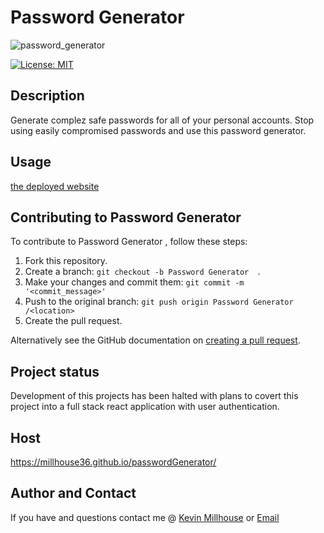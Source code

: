 # Password Generator
![password_generator](https://user-images.githubusercontent.com/37388720/120094329-bb794080-c0ed-11eb-80dc-3a32777c3b4b.png)

[![License: MIT](https://img.shields.io/badge/License-MIT-yellow.svg)](https://opensource.org/licenses/MIT)

## Description
  Generate complez safe passwords for all of your personal accounts. Stop using easily compromised passwords and use this password generator. 

## Usage 
[the deployed website](https://millhouse36.github.io/passwordGenerator/)


## Contributing to Password Generator  
To contribute to Password Generator , follow these steps:

1. Fork this repository.
2. Create a branch: `git checkout -b Password Generator  `.
3. Make your changes and commit them: `git commit -m '<commit_message>'`
4. Push to the original branch: `git push origin Password Generator /<location>`
5. Create the pull request.

Alternatively see the GitHub documentation on [creating a pull request](https://help.github.com/en/github/collaborating-with-issues-and-pull-requests/creating-a-pull-request).

## Project status
Development of this projects has been halted with plans to covert this project into a full stack react application with user authentication.

## Host
https://millhouse36.github.io/passwordGenerator/


## Author and Contact
If you have and questions contact me @
[Kevin Millhouse](https://github.com/MIllhouse36)
or [Email](https://millhousekevin@gmail.com)